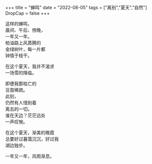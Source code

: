 +++
title = "蝉鸣"
date = "2022-08-05"
tags = ["离别","夏天","自然"]
DropCap = false
+++

这样的蝉鸣，<br>
晨间、午后、傍晚，<br>
一年又一年。<br>
柏油路上风蒸腾的<br>
金绿树叶，每一片都<br>
钟情于枝干。<br>

在这个夏天，我并不渴求<br>
一场雪的降临。<br>

即便我那枯亡的<br>
豆苗稀疏。<br>
此刻，<br>
仍然有人惜别着<br>
离去的一切。<br>
谁在天边？茫茫远处<br>
一声叹惋。<br>

在这个夏天，渐美的晚霞<br>
总要好过暮霭沉沉，好过我<br>
湖边独步。<br>

一年又一年，风雨渐息。<br>


